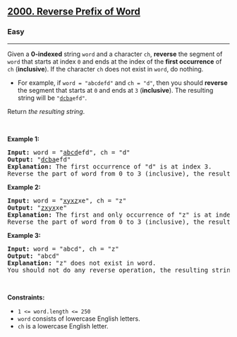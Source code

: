 <h2><a href="https://leetcode.com/problems/reverse-prefix-of-word/">2000. Reverse Prefix of Word</a></h2><h3>Easy</h3><hr><div style="user-select: auto;"><p style="user-select: auto;">Given a <strong style="user-select: auto;">0-indexed</strong> string <code style="user-select: auto;">word</code> and a character <code style="user-select: auto;">ch</code>, <strong style="user-select: auto;">reverse</strong> the segment of <code style="user-select: auto;">word</code> that starts at index <code style="user-select: auto;">0</code> and ends at the index of the <strong style="user-select: auto;">first occurrence</strong> of <code style="user-select: auto;">ch</code> (<strong style="user-select: auto;">inclusive</strong>). If the character <code style="user-select: auto;">ch</code> does not exist in <code style="user-select: auto;">word</code>, do nothing.</p>

<ul style="user-select: auto;">
	<li style="user-select: auto;">For example, if <code style="user-select: auto;">word = "abcdefd"</code> and <code style="user-select: auto;">ch = "d"</code>, then you should <strong style="user-select: auto;">reverse</strong> the segment that starts at <code style="user-select: auto;">0</code> and ends at <code style="user-select: auto;">3</code> (<strong style="user-select: auto;">inclusive</strong>). The resulting string will be <code style="user-select: auto;">"<u style="user-select: auto;">dcba</u>efd"</code>.</li>
</ul>

<p style="user-select: auto;">Return <em style="user-select: auto;">the resulting string</em>.</p>

<p style="user-select: auto;">&nbsp;</p>
<p style="user-select: auto;"><strong style="user-select: auto;">Example 1:</strong></p>

<pre style="position: relative; user-select: auto;"><strong style="user-select: auto;">Input:</strong> word = "<u style="user-select: auto;">abcd</u>efd", ch = "d"
<strong style="user-select: auto;">Output:</strong> "<u style="user-select: auto;">dcba</u>efd"
<strong style="user-select: auto;">Explanation:</strong>&nbsp;The first occurrence of "d" is at index 3. 
Reverse the part of word from 0 to 3 (inclusive), the resulting string is "dcbaefd".
<div class="open_grepper_editor" title="Edit &amp; Save To Grepper" style="user-select: auto;"></div></pre>

<p style="user-select: auto;"><strong style="user-select: auto;">Example 2:</strong></p>

<pre style="position: relative; user-select: auto;"><strong style="user-select: auto;">Input:</strong> word = "<u style="user-select: auto;">xyxz</u>xe", ch = "z"
<strong style="user-select: auto;">Output:</strong> "<u style="user-select: auto;">zxyx</u>xe"
<strong style="user-select: auto;">Explanation:</strong>&nbsp;The first and only occurrence of "z" is at index 3.
Reverse the part of word from 0 to 3 (inclusive), the resulting string is "zxyxxe".
<div class="open_grepper_editor" title="Edit &amp; Save To Grepper" style="user-select: auto;"></div></pre>

<p style="user-select: auto;"><strong style="user-select: auto;">Example 3:</strong></p>

<pre style="position: relative; user-select: auto;"><strong style="user-select: auto;">Input:</strong> word = "abcd", ch = "z"
<strong style="user-select: auto;">Output:</strong> "abcd"
<strong style="user-select: auto;">Explanation:</strong>&nbsp;"z" does not exist in word.
You should not do any reverse operation, the resulting string is "abcd".
<div class="open_grepper_editor" title="Edit &amp; Save To Grepper" style="user-select: auto;"></div></pre>

<p style="user-select: auto;">&nbsp;</p>
<p style="user-select: auto;"><strong style="user-select: auto;">Constraints:</strong></p>

<ul style="user-select: auto;">
	<li style="user-select: auto;"><code style="user-select: auto;">1 &lt;= word.length &lt;= 250</code></li>
	<li style="user-select: auto;"><code style="user-select: auto;">word</code> consists of lowercase English letters.</li>
	<li style="user-select: auto;"><code style="user-select: auto;">ch</code> is a lowercase English letter.</li>
</ul>
</div>